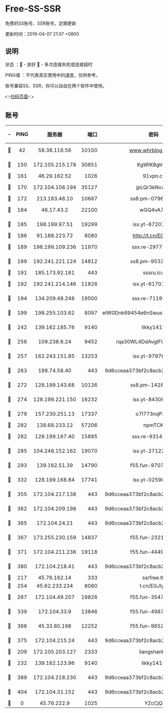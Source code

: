 # Free-SS-SSR

免费的SS账号、SSR账号，定期更新

更新时间：2019-04-07 21:07 +0800

## 说明

状态     ：🙂 - 良好 🙁 - 多次连接失败或连接超时

PING值   ：不代表真实使用中的速度，仅供参考。

账号兼容SS、SSR，你可以自由在两个软件中使用。

👉[扫码页面](https://liesauer.github.io/Free-SS-SSR/)👈

## 账号

|-|PING|服务器|端口|密码|加密方式|区域|
|:----:|:----:|:-----:|-----:|:----:|:----:|:----:|
|🙂|42|58.38.116.56|10100|www.whrblog.online|aes-256-cfb|CN|
|🙂|150|172.105.215.178|30851|KgWIKBgtrjzT|aes-256-cfb|JP|
|🙂|161|46.29.162.52|1026|91vpn.cf|rc4-md5|RU|
|🙂|170|172.104.108.194|35127|jpLQr3kNvzJG|aes-256-cfb|JP|
|🙂|172|213.183.48.10|10687|ss8.pm-07968804|rc4-md5|RU|
|🙂|184|46.17.43.2|22100|wGQ4vA7D|aes-256-gcm|RU|
|🙂|185|198.199.97.51|19299|isx.yt-67207064|aes-256-cfb|US|
|🙂|186|91.188.223.72|8080|http://t.cn/EGJIyrl|rc4-md5|RU|
|🙂|189|198.199.109.236|11970|ssx.re-29772885|aes-256-cfb|US|
|🙂|189|192.241.221.124|14812|ss8.pm-95331690|aes-256-cfb|US|
|🙂|191|185.173.92.181|443|sssru.icu|rc4-md5|RU|
|🙂|192|192.241.214.146|11826|isx.yt-61701158|aes-256-cfb|US|
|🙂|194|134.209.48.248|19500|ssx.re-71199859|aes-256-cfb|US|
|🙂|199|198.255.103.62|8097|eIW0Dnk69454e6nSwuspv9DmS201tQ0D|aes-256-cfb|US|
|🙂|242|139.162.185.76|9140|likky1415|aes-256-cfb|DE|
|🙂|256|109.238.6.24|9452|rqa30WL4DdAvgIFG6Fs3znzTa|aes-256-cfb|FR|
|🙂|257|162.243.151.85|13253|isx.yt-97976890|aes-256-cfb|US|
|🙂|263|198.74.58.40|443|9d6cceaa373bf2c8acb22e60b6a58be6|aes-256-cfb|US|
|🙂|272|128.199.143.68|10136|ss8.pm-14281446|aes-256-cfb|SG|
|🙂|274|128.199.221.150|16232|isx.yt-84306479|aes-256-cfb|SG|
|🙂|279|157.230.251.13|17337|o7I773nqP8ug|aes-256-cfb|SG|
|🙂|282|138.68.233.12|57206|npmTCK|rc4-md5|US|
|🙂|282|128.199.167.40|15895|ssx.re-93142240|aes-256-cfb|SG|
|🙂|285|104.248.152.162|19070|isx.yt-27122469|aes-256-cfb|SG|
|🙂|293|139.162.51.39|14790|f55.fun-97070038|aes-256-cfb|SG|
|🙂|332|128.199.168.84|17741|isx.yt-02590553|aes-256-cfb|SG|
|🙂|355|172.104.217.138|443|9d6cceaa373bf2c8acb22e60b6a58be6|aes-256-cfb|US|
|🙂|362|172.104.209.198|443|9d6cceaa373bf2c8acb22e60b6a58be6|aes-256-cfb|US|
|🙂|365|172.104.24.21|443|9d6cceaa373bf2c8acb22e60b6a58be6|aes-256-cfb|US|
|🙂|367|173.255.230.159|14837|f55.fun-23212230|aes-256-cfb|US|
|🙂|371|172.104.211.238|19118|f55.fun-44497695|aes-256-cfb|US|
|🙂|380|172.104.218.41|443|9d6cceaa373bf2c8acb22e60b6a58be6|aes-256-cfb|US|
|🙂|217|45.76.162.14|333|ssrfree.tk|rc4|SG|
|🙂|254|45.62.233.234|8080|t.cn/EGJIyrl|rc4-md5|CA|
|🙂|267|172.104.49.207|19826|f55.fun-35476312|aes-256-cfb|SG|
|🙂|339|172.104.33.9|13846|f55.fun-49871039|aes-256-cfb|SG|
|🙂|366|45.33.80.198|12252|f55.fun-96521268|aes-256-cfb|US|
|🙂|375|172.104.215.24|443|9d6cceaa373bf2c8acb22e60b6a58be6|aes-256-cfb|US|
|🙁|209|172.105.203.127|2333|liangshanbo|chacha20|JP|
|🙁|232|139.162.123.96|9140|likky1415|aes-256-cfb|JP|
|🙁|389|172.104.218.230|443|9d6cceaa373bf2c8acb22e60b6a58be6|aes-256-cfb|US|
|🙁|404|172.104.31.152|443|9d6cceaa373bf2c8acb22e60b6a58be6|aes-256-cfb|US|
|🙁|0|45.76.222.9|1025|YZcCjQ|rc4-md5|JP|
